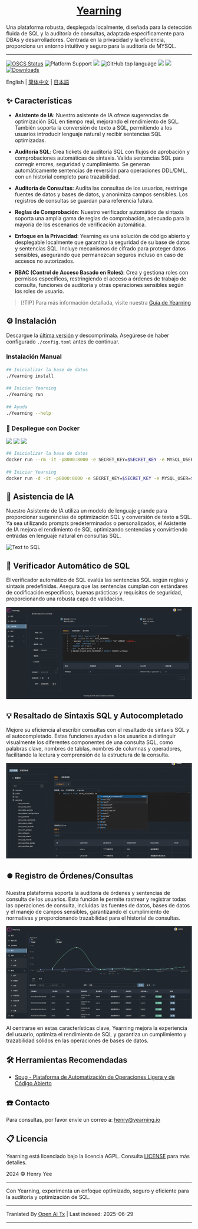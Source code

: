 <div align="center">

<h1 style="border-bottom: none">
    <b><a href="https://next.yearning.io">Yearning</a></b><br />
</h1>
</div>

 Una plataforma robusta, desplegada localmente, diseñada para la detección fluida de SQL y la auditoría de consultas, adaptada específicamente para DBAs y desarrolladores. Centrada en la privacidad y la eficiencia, proporciona un entorno intuitivo y seguro para la auditoría de MYSQL.

---
[![OSCS Status](https://www.oscs1024.com/platform/badge/cookieY/Yearning.svg?size=small)](https://www.murphysec.com/dr/nDuoncnUbuFMdrZsh7)
![Platform Support](https://img.shields.io/badge/-x86_x64%20ARM%20Supports%20%E2%86%92-rgb(84,56,255)?style=flat-square&logoColor=white&logo=linux)
[![][github-license-shield]][github-license-link]
![GitHub top language](https://img.shields.io/github/languages/top/cookieY/Yearning?color=369eff&label=golang&labelColor=black&logo=golang&logoColor=white&style=flat-square)
[![][github-forks-shield]][github-forks-link]
[![][github-stars-shield]][github-stars-link]
[![Downloads](https://img.shields.io/github/downloads/cookieY/Yearning/total?labelColor=black&logo=download&logoColor=white&style=flat-square)](https://github.com/cookieY/Yearning/releases/latest)

English | [简体中文](https://raw.githubusercontent.com/cookieY/Yearning/next/README.zh-CN.md) | [日本語](https://raw.githubusercontent.com/cookieY/Yearning/next/README.ja-JP.md)

## ✨ Características

- **Asistente de IA**: Nuestro asistente de IA ofrece sugerencias de optimización SQL en tiempo real, mejorando el rendimiento de SQL. También soporta la conversión de texto a SQL, permitiendo a los usuarios introducir lenguaje natural y recibir sentencias SQL optimizadas.
  
- **Auditoría SQL**: Crea tickets de auditoría SQL con flujos de aprobación y comprobaciones automáticas de sintaxis. Valida sentencias SQL para corregir errores, seguridad y cumplimiento. Se generan automáticamente sentencias de reversión para operaciones DDL/DML, con un historial completo para trazabilidad.

- **Auditoría de Consultas**: Audita las consultas de los usuarios, restringe fuentes de datos y bases de datos, y anonimiza campos sensibles. Los registros de consultas se guardan para referencia futura.

- **Reglas de Comprobación**: Nuestro verificador automático de sintaxis soporta una amplia gama de reglas de comprobación, adecuado para la mayoría de los escenarios de verificación automática.

- **Enfoque en la Privacidad**: Yearning es una solución de código abierto y desplegable localmente que garantiza la seguridad de su base de datos y sentencias SQL. Incluye mecanismos de cifrado para proteger datos sensibles, asegurando que permanezcan seguros incluso en caso de accesos no autorizados.

- **RBAC (Control de Acceso Basado en Roles)**: Crea y gestiona roles con permisos específicos, restringiendo el acceso a órdenes de trabajo de consulta, funciones de auditoría y otras operaciones sensibles según los roles de usuario.

> \[!TIP]
> Para más información detallada, visite nuestra [Guía de Yearning](https://next.yearning.io)


## ⚙️ Instalación

Descargue la [última versión](https://github.com/cookieY/Yearning/releases/latest) y descomprímala. Asegúrese de haber configurado `./config.toml` antes de continuar.

### Instalación Manual

```bash
## Inicializar la base de datos
./Yearning install

## Iniciar Yearning
./Yearning run

## Ayuda
./Yearning --help
```

### 🚀 Despliegue con Docker
[![][docker-release-shield]][docker-release-link]
[![][docker-size-shield]][docker-size-link]
[![][docker-pulls-shield]][docker-pulls-link]
```bash
## Inicializar la base de datos
docker run --rm -it -p8000:8000 -e SECRET_KEY=$SECRET_KEY -e MYSQL_USER=$MYSQL_USER -e MYSQL_ADDR=$MYSQL_ADDR -e MYSQL_PASSWORD=$MYSQL_PASSWORD -e MYSQL_DB=$Yearning_DB -e Y_LANG=zh_CN yeelabs/yearning "/opt/Yearning install"

## Iniciar Yearning
docker run -d -it -p8000:8000 -e SECRET_KEY=$SECRET_KEY -e MYSQL_USER=$MYSQL_USER -e MYSQL_ADDR=$MYSQL_ADDR -e MYSQL_PASSWORD=$MYSQL_PASSWORD -e MYSQL_DB=$Yearning_DB -e Y_LANG=zh_CN yeelabs/yearning
```
## 🤖 Asistencia de IA

Nuestro Asistente de IA utiliza un modelo de lenguaje grande para proporcionar sugerencias de optimización SQL y conversión de texto a SQL. Ya sea utilizando prompts predeterminados o personalizados, el Asistente de IA mejora el rendimiento de SQL optimizando sentencias y convirtiendo entradas en lenguaje natural en consultas SQL.

![Text to SQL](https://raw.githubusercontent.com/cookieY/Yearning/next/img/text2sql.jpg)

## 🔖 Verificador Automático de SQL

El verificador automático de SQL evalúa las sentencias SQL según reglas y sintaxis predefinidas. Asegura que las sentencias cumplan con estándares de codificación específicos, buenas prácticas y requisitos de seguridad, proporcionando una robusta capa de validación.

![SQL Audit](https://raw.githubusercontent.com/cookieY/Yearning/next/img/audit.png)

## 💡 Resaltado de Sintaxis SQL y Autocompletado

Mejore su eficiencia al escribir consultas con el resaltado de sintaxis SQL y el autocompletado. Estas funciones ayudan a los usuarios a distinguir visualmente los diferentes componentes de una consulta SQL, como palabras clave, nombres de tablas, nombres de columnas y operadores, facilitando la lectura y comprensión de la estructura de la consulta.

![SQL Query](https://raw.githubusercontent.com/cookieY/Yearning/next/img/query.png)

## ⏺️ Registro de Órdenes/Consultas

Nuestra plataforma soporta la auditoría de órdenes y sentencias de consulta de los usuarios. Esta función le permite rastrear y registrar todas las operaciones de consulta, incluidas las fuentes de datos, bases de datos y el manejo de campos sensibles, garantizando el cumplimiento de normativas y proporcionando trazabilidad para el historial de consultas.

![Order/Query Record](https://raw.githubusercontent.com/cookieY/Yearning/next/img/record.png)

Al centrarse en estas características clave, Yearning mejora la experiencia del usuario, optimiza el rendimiento de SQL y garantiza un cumplimiento y trazabilidad sólidos en las operaciones de bases de datos.

## 🛠️ Herramientas Recomendadas

- [Spug - Plataforma de Automatización de Operaciones Ligera y de Código Abierto](https://github.com/openspug/spug)

## ☎️ Contacto

Para consultas, por favor envíe un correo a: henry@yearning.io
## 📋 Licencia

Yearning está licenciado bajo la licencia AGPL. Consulta [LICENSE](LICENSE) para más detalles.

2024 © Henry Yee

---

Con Yearning, experimenta un enfoque optimizado, seguro y eficiente para la auditoría y optimización de SQL.


[docker-pulls-link]: https://hub.docker.com/r/yeelabs/yearning
[docker-pulls-shield]: https://img.shields.io/docker/pulls/yeelabs/yearning?color=45cc11&labelColor=black&style=flat-square
[docker-release-link]: https://hub.docker.com/r/yeelabs/yearning
[docker-release-shield]: https://img.shields.io/docker/v/yeelabs/yearning?color=369eff&label=docker&labelColor=black&logo=docker&logoColor=white&style=flat-square
[docker-size-link]: https://hub.docker.com/r/yeelabs/yearning
[docker-size-shield]: https://img.shields.io/docker/image-size/yeelabs/yearning?color=369eff&labelColor=black&style=flat-square
[github-forks-shield]: https://img.shields.io/github/forks/cookieY/Yearning?color=8ae8ff&labelColor=black&style=flat-square
[github-forks-link]: https://github.com/cookieY/Yearning/network/members
[github-stars-link]: https://github.com/cookieY/Yearning/network/stargazers
[github-stars-shield]: https://img.shields.io/github/stars/cookieY/Yearning?color=ffcb47&labelColor=black&style=flat-square
[github-license-link]: https://github.com/cookieY/Yearning/blob/main/LICENSE
[github-license-shield]: https://img.shields.io/badge/AGPL%203.0-white?labelColor=black&style=flat-square


---


Tranlated By [Open Ai Tx](https://github.com/OpenAiTx/OpenAiTx) | Last indexed: 2025-06-29


---